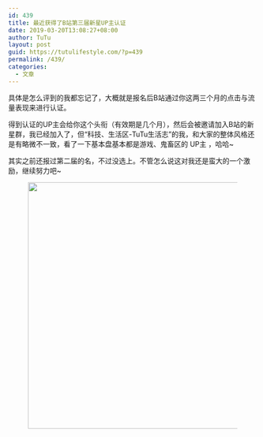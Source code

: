 ```yaml
---
id: 439
title: 最近获得了B站第三届新星UP主认证
date: 2019-03-20T13:08:27+08:00
author: TuTu
layout: post
guid: https://tutulifestyle.com/?p=439
permalink: /439/
categories:
  - 文章
---
```

具体是怎么评到的我都忘记了，大概就是报名后B站通过你这两三个月的点击与流量表现来进行认证。

得到认证的UP主会给你这个头衔（有效期是几个月），然后会被邀请加入B站的新星群，我已经加入了，但“科技、生活区-TuTu生活志”的我，和大家的整体风格还是有略微不一致，看了一下基本盘基本都是游戏、鬼畜区的 UP主 ，哈哈~

其实之前还报过第二届的名，不过没选上。不管怎么说这对我还是蛮大的一个激励，继续努力吧~ <figure class="wp-block-image is-resized">

<img src="https://tutulifestyle.com/wp-content/uploads/2019/03/IMG_0153.jpg" alt="" class="wp-image-440" width="500" srcset="https://tutulifestyle.com/wp-content/uploads/2019/03/IMG_0153.jpg 1125w, https://tutulifestyle.com/wp-content/uploads/2019/03/IMG_0153-300x292.jpg 300w, https://tutulifestyle.com/wp-content/uploads/2019/03/IMG_0153-768x747.jpg 768w, https://tutulifestyle.com/wp-content/uploads/2019/03/IMG_0153-1024x996.jpg 1024w" sizes="(max-width: 1125px) 100vw, 1125px" /> </figure>